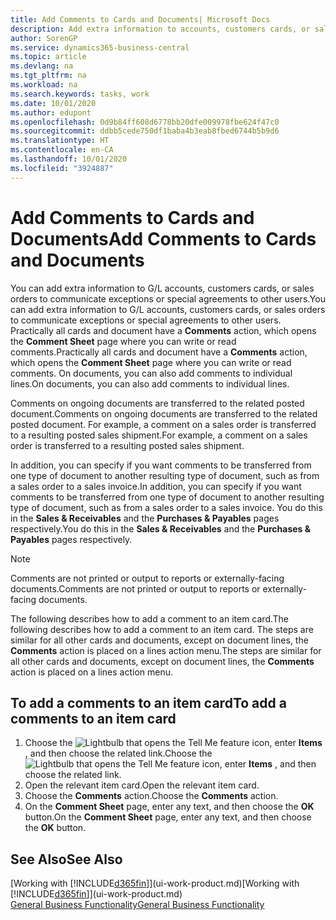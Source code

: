 ```yaml
---
title: Add Comments to Cards and Documents| Microsoft Docs
description: Add extra information to accounts, customers cards, or sales orders to communicate agreements, such as a special price or delivery method, to other users.
author: SorenGP
ms.service: dynamics365-business-central
ms.topic: article
ms.devlang: na
ms.tgt_pltfrm: na
ms.workload: na
ms.search.keywords: tasks, work
ms.date: 10/01/2020
ms.author: edupont
ms.openlocfilehash: 0d9b84ff608d6778bb20dfe009978fbe624f47c0
ms.sourcegitcommit: ddbb5cede750df1baba4b3eab8fbed6744b5b9d6
ms.translationtype: HT
ms.contentlocale: en-CA
ms.lasthandoff: 10/01/2020
ms.locfileid: "3924887"
---
```

# <a name="add-comments-to-cards-and-documents"></a><span data-ttu-id="ed676-103">Add Comments to Cards and Documents</span><span class="sxs-lookup"><span data-stu-id="ed676-103">Add Comments to Cards and Documents</span></span>
<span data-ttu-id="ed676-104">You can add extra information to G/L accounts, customers cards, or sales orders to communicate exceptions or special agreements to other users.</span><span class="sxs-lookup"><span data-stu-id="ed676-104">You can add extra information to G/L accounts, customers cards, or sales orders to communicate exceptions or special agreements to other users.</span></span>
<span data-ttu-id="ed676-105">Practically all cards and document have a **Comments** action, which opens the **Comment Sheet** page where you can write or read comments.</span><span class="sxs-lookup"><span data-stu-id="ed676-105">Practically all cards and document have a **Comments** action, which opens the **Comment Sheet** page where you can write or read comments.</span></span> <span data-ttu-id="ed676-106">On documents, you can also add comments to individual lines.</span><span class="sxs-lookup"><span data-stu-id="ed676-106">On documents, you can also add comments to individual lines.</span></span>

<span data-ttu-id="ed676-107">Comments on ongoing documents are transferred to the related posted document.</span><span class="sxs-lookup"><span data-stu-id="ed676-107">Comments on ongoing documents are transferred to the related posted document.</span></span> <span data-ttu-id="ed676-108">For example, a comment on a sales order is transferred to a resulting posted sales shipment.</span><span class="sxs-lookup"><span data-stu-id="ed676-108">For example, a comment on a sales order is transferred to a resulting posted sales shipment.</span></span>

<span data-ttu-id="ed676-109">In addition, you can specify if you want comments to be transferred from one type of document to another resulting type of document, such as from a sales order to a sales invoice.</span><span class="sxs-lookup"><span data-stu-id="ed676-109">In addition, you can specify if you want comments to be transferred from one type of document to another resulting type of document, such as from a sales order to a sales invoice.</span></span> <span data-ttu-id="ed676-110">You do this in the **Sales & Receivables** and the **Purchases & Payables** pages respectively.</span><span class="sxs-lookup"><span data-stu-id="ed676-110">You do this in the **Sales & Receivables** and the **Purchases & Payables** pages respectively.</span></span>

> [!NOTE]
> <span data-ttu-id="ed676-111">Comments are not printed or output to reports or externally-facing documents.</span><span class="sxs-lookup"><span data-stu-id="ed676-111">Comments are not printed or output to reports or externally-facing documents.</span></span>

<span data-ttu-id="ed676-112">The following describes how to add a comment to an item card.</span><span class="sxs-lookup"><span data-stu-id="ed676-112">The following describes how to add a comment to an item card.</span></span> <span data-ttu-id="ed676-113">The steps are similar for all other cards and documents, except on document lines, the **Comments** action is placed on a lines action menu.</span><span class="sxs-lookup"><span data-stu-id="ed676-113">The steps are similar for all other cards and documents, except on document lines, the **Comments** action is placed on a lines action menu.</span></span>

## <a name="to-add-a-comments-to-an-item-card"></a><span data-ttu-id="ed676-114">To add a comments to an item card</span><span class="sxs-lookup"><span data-stu-id="ed676-114">To add a comments to an item card</span></span>
1. <span data-ttu-id="ed676-115">Choose the ![Lightbulb that opens the Tell Me feature](media/ui-search/search_small.png "Tell me what you want to do") icon, enter **Items** , and then choose the related link.</span><span class="sxs-lookup"><span data-stu-id="ed676-115">Choose the ![Lightbulb that opens the Tell Me feature](media/ui-search/search_small.png "Tell me what you want to do") icon, enter **Items** , and then choose the related link.</span></span>
2. <span data-ttu-id="ed676-116">Open the relevant item card.</span><span class="sxs-lookup"><span data-stu-id="ed676-116">Open the relevant item card.</span></span>
3. <span data-ttu-id="ed676-117">Choose the **Comments** action.</span><span class="sxs-lookup"><span data-stu-id="ed676-117">Choose the **Comments** action.</span></span>
4. <span data-ttu-id="ed676-118">On the **Comment Sheet** page, enter any text, and then choose the **OK** button.</span><span class="sxs-lookup"><span data-stu-id="ed676-118">On the **Comment Sheet** page, enter any text, and then choose the **OK** button.</span></span>

## <a name="see-also"></a><span data-ttu-id="ed676-119">See Also</span><span class="sxs-lookup"><span data-stu-id="ed676-119">See Also</span></span>
<span data-ttu-id="ed676-120">[Working with [!INCLUDE[d365fin](includes/d365fin_md.md)]](ui-work-product.md)</span><span class="sxs-lookup"><span data-stu-id="ed676-120">[Working with [!INCLUDE[d365fin](includes/d365fin_md.md)]](ui-work-product.md)</span></span>  
[<span data-ttu-id="ed676-121">General Business Functionality</span><span class="sxs-lookup"><span data-stu-id="ed676-121">General Business Functionality</span></span>](ui-across-business-areas.md)
